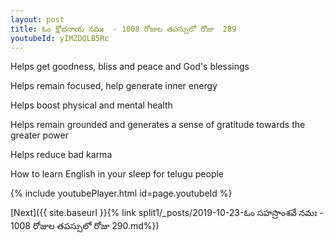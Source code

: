 ```yaml
---
layout: post
title: ఓం క్షోభనాయ నమః  - 1008 రోజుల తపస్సులో రోజు  289
youtubeId: yIMZDQLB5Rc
---
```

 
 
Helps get goodness, bliss and peace and God's blessings
 
Helps remain focused, help generate inner energy 
 
Helps boost physical and mental health 
 
Helps remain grounded and generates a sense of gratitude towards the greater power 
 
Helps reduce bad karma
 
How to learn English in your sleep for telugu people
 
 
 
 


{% include youtubePlayer.html id=page.youtubeId %}
 
[Next]({{ site.baseurl }}{% link split1/_posts/2019-10-23-ఓం సహస్రాంశవే నమః  - 1008 రోజుల తపస్సులో రోజు  290.md%})
 

